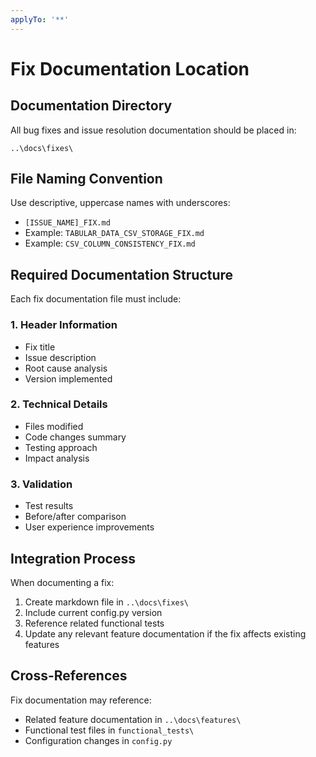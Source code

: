 ```yaml
---
applyTo: '**'
---
```


# Fix Documentation Location

## Documentation Directory
All bug fixes and issue resolution documentation should be placed in:
```
..\docs\fixes\
```

## File Naming Convention
Use descriptive, uppercase names with underscores:
- `[ISSUE_NAME]_FIX.md` 
- Example: `TABULAR_DATA_CSV_STORAGE_FIX.md`
- Example: `CSV_COLUMN_CONSISTENCY_FIX.md`

## Required Documentation Structure
Each fix documentation file must include:

### 1. Header Information
- Fix title
- Issue description
- Root cause analysis
- Version implemented

### 2. Technical Details
- Files modified
- Code changes summary
- Testing approach
- Impact analysis

### 3. Validation
- Test results
- Before/after comparison
- User experience improvements

## Integration Process
When documenting a fix:
1. Create markdown file in `..\docs\fixes\`
2. Include current config.py version
3. Reference related functional tests
4. Update any relevant feature documentation if the fix affects existing features

## Cross-References
Fix documentation may reference:
- Related feature documentation in `..\docs\features\`
- Functional test files in `functional_tests\`
- Configuration changes in `config.py`